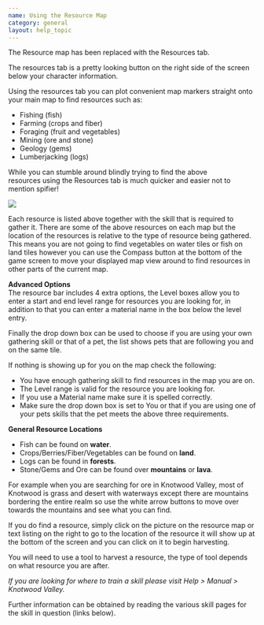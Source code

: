 ```yaml
---
name: Using the Resource Map
category: general
layout: help_topic
---
```

The Resource map has been replaced with the Resources tab.

The resources tab is a pretty looking button on the right side of the screen below your character information.

Using the resources tab you can plot convenient map markers straight onto your main map to find resources such as:

*   Fishing (fish)
*   Farming (crops and fiber)
*   Foraging (fruit and vegetables)
*   Mining (ore and stone)
*   Geology (gems)
*   Lumberjacking (logs)

While you can stumble around blindly trying to find the above resources using the Resources tab is much quicker and easier not to mention spifier!

![](https://lohcdn.com/images/resourcebar3.jpg?x=1)

Each resource is listed above together with the skill that is required to gather it. There are some of the above resources on each map but the location of the resources is relative to the type of resource being gathered. This means you are not going to find vegetables on water tiles or fish on land tiles however you can use the Compass button at the bottom of the game screen to move your displayed map view around to find resources in other parts of the current map.

**Advanced Options**  
The resource bar includes 4 extra options, the Level boxes allow you to enter a start and end level range for resources you are looking for, in addition to that you can enter a material name in the box below the level entry.

Finally the drop down box can be used to choose if you are using your own gathering skill or that of a pet, the list shows pets that are following you and on the same tile.

If nothing is showing up for you on the map check the following:

*   You have enough gathering skill to find resources in the map you are on.
*   The Level range is valid for the resource you are looking for.
*   If you use a Material name make sure it is spelled correctly.
*   Make sure the drop down box is set to You or that if you are using one of your pets skills that the pet meets the above three requirements.

**General Resource Locations**

*   Fish can be found on **water**.
*   Crops/Berries/Fiber/Vegetables can be found on **land**.
*   Logs can be found in **forests**.
*   Stone/Gems and Ore can be found over **mountains** or **lava**.

For example when you are searching for ore in Knotwood Valley, most of Knotwood is grass and desert with waterways except there are mountains bordering the entire realm so use the white arrow buttons to move over towards the mountains and see what you can find.

If you do find a resource, simply click on the picture on the resource map or text listing on the right to go to the location of the resource it will show up at the bottom of the screen and you can click on it to begin harvesting.

You will need to use a tool to harvest a resource, the type of tool depends on what resource you are after.

_If you are looking for where to train a skill please visit Help > Manual > Knotwood Valley._

Further information can be obtained by reading the various skill pages for the skill in question (links below).